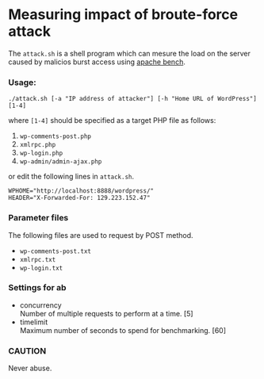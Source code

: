 Measuring impact of broute-force attack
=======================================

The `attack.sh` is a shell program which can mesure the load on the server 
caused by malicios burst access using [apache bench][ApacheBench].

### Usage: ###

    ./attack.sh [-a "IP address of attacker"] [-h "Home URL of WordPress"] [1-4]

where `[1-4]` should be specified as a target PHP file as follows:

1. `wp-comments-post.php`
2. `xmlrpc.php`
3. `wp-login.php`
4. `wp-admin/admin-ajax.php`

or edit the following lines in `attack.sh`.

    WPHOME="http://localhost:8888/wordpress/"
    HEADER="X-Forwarded-For: 129.223.152.47"

### Parameter files ###

The following files are used to request by POST method.

* `wp-comments-post.txt`
* `xmlrpc.txt`
* `wp-login.txt`

### Settings for ab ###

* concurrency  
  Number of multiple requests to perform at a time. [5]
* timelimit  
  Maximum number of seconds to spend for benchmarking. [60]

### CAUTION ###

Never abuse.

[ApacheBench]: http://httpd.apache.org/docs/current/programs/ab.html "ab - Apache HTTP server benchmarking tool"
